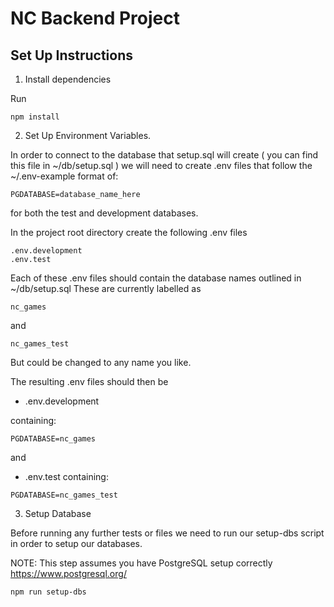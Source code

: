 # NC Backend Project

## Set Up Instructions

1. Install dependencies

Run

```
npm install
```

2. Set Up Environment Variables.

In order to connect to the database that setup.sql will create ( you can find this file in ~/db/setup.sql ) we will need to create .env files that follow the ~/.env-example format of:

```
PGDATABASE=database_name_here
```

for both the test and development databases.

In the project root directory create the following .env files

```
.env.development
.env.test
```

Each of these .env files should contain the database names outlined in ~/db/setup.sql
These are currently labelled as

```
nc_games
```

and

```
nc_games_test
```

But could be changed to any name you like.

The resulting .env files should then be

- .env.development

containing:

```
PGDATABASE=nc_games
```

and

- .env.test containing:

```
PGDATABASE=nc_games_test
```

3. Setup Database

Before running any further tests or files we need to run our setup-dbs script in order to setup our databases.

NOTE: This step assumes you have PostgreSQL setup correctly
https://www.postgresql.org/

```
npm run setup-dbs
```
